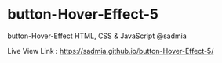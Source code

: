 # button-Hover-Effect-5
button-Hover-Effect HTML, CSS &amp; JavaScript @sadmia

Live View Link : https://sadmia.github.io/button-Hover-Effect-5/
